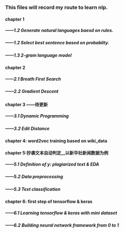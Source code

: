 ### This files will record my route to learn nlp.
#### chapter 1
##### ——1.2 Generate natural languages baesd on rules.
##### ——1.2 Select best sentence based on probablity.
##### ——1.3 2-gram language model

#### chapter 2
##### ——2.1 Breath First Search
##### ——2.2 Gradient Descent  

#### chapter 3 ——待更新
##### ——3.1 Dynamic Programming
##### ——3.2 Edit Distance 

#### chapter 4: word2vec training based on wiki_data

#### chapter 5:抄袭文本自动判定__以新华社新闻数据为例
##### ——5.1 Definition of y: plagiarized text & EDA
##### ——5.2 Data preprocessing
##### ——5.3 Text classification

#### chapter 6: first step of tensorflow & keras
##### ——6.1 Learning tensorflow & keras with mini dataset
##### ——6.2 Building neural network framework from 0 to 1
